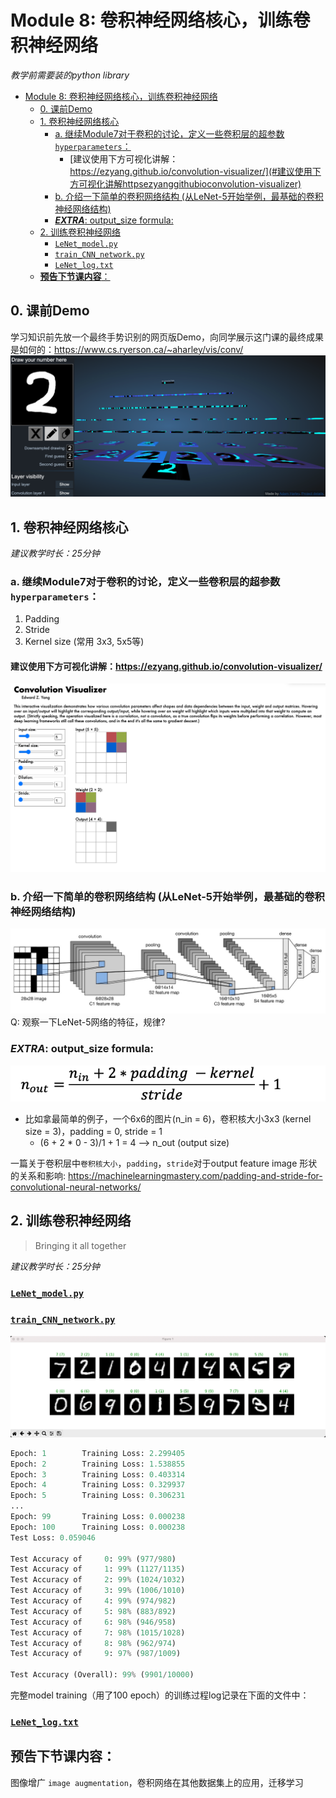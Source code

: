 # Module 8: 卷积神经网络核心，训练卷积神经网络
*教学前需要装的python library*
- [Module 8: 卷积神经网络核心，训练卷积神经网络](#module-8-卷积神经网络核心训练卷积神经网络)
  - [0. 课前Demo](#0-课前demo)
  - [1. 卷积神经网络核心](#1-卷积神经网络核心)
    - [a. 继续Module7对于卷积的讨论，定义一些卷积层的超参数`hyperparameters`：](#a-继续module7对于卷积的讨论定义一些卷积层的超参数hyperparameters)
      - [建议使用下方可视化讲解：https://ezyang.github.io/convolution-visualizer/](#建议使用下方可视化讲解httpsezyanggithubioconvolution-visualizer)
    - [b. 介绍一下简单的卷积网络结构 (从LeNet-5开始举例，最基础的卷积神经网络结构)](#b-介绍一下简单的卷积网络结构-从lenet-5开始举例最基础的卷积神经网络结构)
    - [***EXTRA***: output_size formula:](#extra-output_size-formula)
  - [2. 训练卷积神经网络](#2-训练卷积神经网络)
    - [`LeNet_model.py`](#lenet_modelpy)
    - [`train_CNN_network.py`](#train_cnn_networkpy)
    - [`LeNet_log.txt`](#lenet_logtxt)
  - [**预告下节课内容**：](#预告下节课内容)

## 0. 课前Demo
学习知识前先放一个最终手势识别的网页版Demo，向同学展示这门课的最终成果是如何的：https://www.cs.ryerson.ca/~aharley/vis/conv/
![CNN handwritten digit demo](/Module8/img/CNN%20demo.png)

## 1. 卷积神经网络核心
*建议教学时长：25分钟*

### a. 继续Module7对于卷积的讨论，定义一些卷积层的超参数`hyperparameters`：
1. Padding
2. Stride
3. Kernel size (常用 3x3, 5x5等)

#### 建议使用下方可视化讲解：https://ezyang.github.io/convolution-visualizer/
![kernel demo](/Module8/img/CNN%20interactive.png)
### b. 介绍一下简单的卷积网络结构 (从LeNet-5开始举例，最基础的卷积神经网络结构)
![LeNet-5](/Module8/img/Lenet-5%20architecture.jpeg)
Q: 观察一下LeNet-5网络的特征，规律?

### ***EXTRA***: output_size formula:
![output_size_formula](/Module8/img/n_out%20formula.png)
- 比如拿最简单的例子，一个6x6的图片(n_in = 6)，卷积核大小3x3 (kernel size = 3)，padding = 0, stride = 1
  - (6 + 2 * 0 - 3)/1 + 1 = 4 --> n_out (output size)

一篇关于卷积层中`卷积核大小`，`padding`，`stride`对于output feature image 形状的关系和影响: https://machinelearningmastery.com/padding-and-stride-for-convolutional-neural-networks/

## 2. 训练卷积神经网络
> Bringing it all together

*建议教学时长：25分钟*

### [`LeNet_model.py`](LeNet_model_structure.py)
### [`train_CNN_network.py`](train_CNN_network.py)
![CNN result](/Module8/img/CNN%20result.png)
```python
Epoch: 1        Training Loss: 2.299405
Epoch: 2        Training Loss: 1.538855
Epoch: 3        Training Loss: 0.403314
Epoch: 4        Training Loss: 0.329937
Epoch: 5        Training Loss: 0.306231
...
Epoch: 99       Training Loss: 0.000238
Epoch: 100      Training Loss: 0.000238
Test Loss: 0.059046

Test Accuracy of     0: 99% (977/980)
Test Accuracy of     1: 99% (1127/1135)
Test Accuracy of     2: 99% (1024/1032)
Test Accuracy of     3: 99% (1006/1010)
Test Accuracy of     4: 99% (974/982)
Test Accuracy of     5: 98% (883/892)
Test Accuracy of     6: 98% (946/958)
Test Accuracy of     7: 98% (1015/1028)
Test Accuracy of     8: 98% (962/974)
Test Accuracy of     9: 97% (987/1009)

Test Accuracy (Overall): 99% (9901/10000)
```

完整model training（用了100 epoch）的训练过程log记录在下面的文件中：
### [`LeNet_log.txt`](/Module8/LeNet_log.txt)


## **预告下节课内容**：
图像增广 `image augmentation`，卷积网络在其他数据集上的应用，迁移学习

